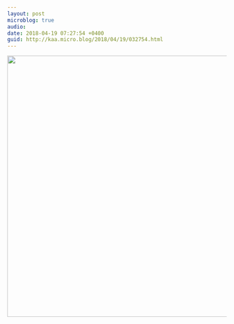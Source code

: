 ```yaml
---
layout: post
microblog: true
audio: 
date: 2018-04-19 07:27:54 +0400
guid: http://kaa.micro.blog/2018/04/19/032754.html
---
```



<img src="https://micro.kaa.bz/uploads/2018/3c7e4be057.jpg" width="600" height="600" />
